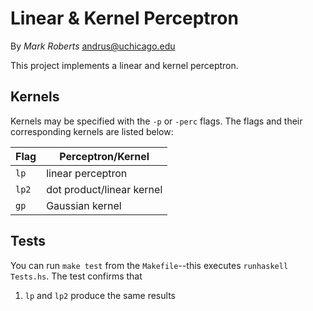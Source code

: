 Linear & Kernel Perceptron
==========================
By _Mark Roberts_ andrus@uchicago.edu

This project implements a linear and kernel perceptron.

Kernels
-------
Kernels may be specified with the `-p` or `-perc` flags. The flags and their corresponding kernels
are listed below:

Flag  | Perceptron/Kernel
------|--------------------------
`lp`  | linear perceptron
`lp2` | dot product/linear kernel
`gp`  | Gaussian kernel

Tests
-----
You can run `make test` from the `Makefile`--this executes `runhaskell Tests.hs`. The test confirms
that

1. `lp` and `lp2` produce the same results
